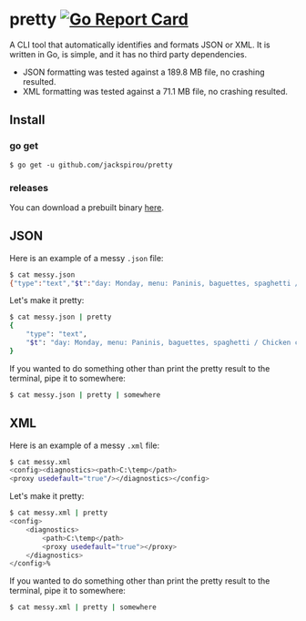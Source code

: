 # pretty [![Go Report Card](http://goreportcard.com/badge/jackspirou/pretty)](http://goreportcard.com/report/jackspirou/pretty)
A CLI tool that automatically identifies and formats JSON or XML.
It is written in Go, is simple, and it has no third party dependencies.

- JSON formatting was tested against a 189.8 MB file, no crashing resulted.
- XML formatting was tested against a 71.1 MB file, no crashing resulted.

## Install
### go get
`$ go get -u github.com/jackspirou/pretty`

### releases
You can download a prebuilt binary [here](https://github.com/jackspirou/pretty/releases).

## JSON
Here is an example of a messy `.json` file:
```bash
$ cat messy.json
{"type":"text","$t":"day: Monday, menu: Paninis, baguettes, spaghetti / Chicken curry"}
```

Let's make it pretty:
```bash
$ cat messy.json | pretty
{
	"type": "text",
	"$t": "day: Monday, menu: Paninis, baguettes, spaghetti / Chicken curry"
}
```

If you wanted to do something other than print the pretty result to the terminal, pipe it to somewhere:
```bash
$ cat messy.json | pretty | somewhere
```

## XML
Here is an example of a messy `.xml` file:
```bash
$ cat messy.xml
<config><diagnostics><path>C:\temp</path>
<proxy usedefault="true"/></diagnostics></config>
```

Let's make it pretty:
```bash
$ cat messy.xml | pretty
<config>
	<diagnostics>
		<path>C:\temp</path>
		<proxy usedefault="true"></proxy>
	</diagnostics>
</config>%
```

If you wanted to do something other than print the pretty result to the terminal, pipe it to somewhere:
```bash
$ cat messy.xml | pretty | somewhere
```
